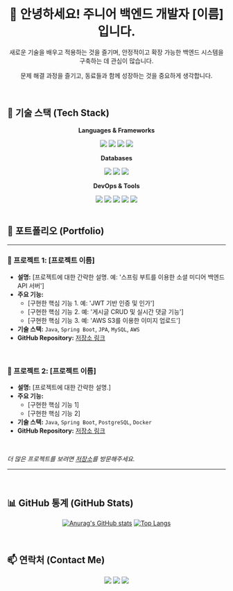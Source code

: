 <div align="center">

# 👋 안녕하세요! 주니어 백엔드 개발자 [이름]입니다.

<p>새로운 기술을 배우고 적용하는 것을 즐기며, 안정적이고 확장 가능한 백엔드 시스템을 구축하는 데 관심이 많습니다.</p>
<p>문제 해결 과정을 즐기고, 동료들과 함께 성장하는 것을 중요하게 생각합니다.</p>

</div>

<br>

## 🔨 기술 스택 (Tech Stack)

<div align="center">
    <p><strong>Languages & Frameworks</strong></p>
    <img src="https://img.shields.io/badge/Java-007396?style=for-the-badge&logo=java&logoColor=white"/> 
    <img src="https://img.shields.io/badge/Spring_Boot-6DB33F?style=for-the-badge&logo=spring-boot&logoColor=white"/>
    <img src="https://img.shields.io/badge/Spring_Security-6DB33F?style=for-the-badge&logo=spring-security&logoColor=white"/>
    <img src="https://img.shields.io/badge/JPA-5A2D23?style=for-the-badge&logo=hibernate&logoColor=white"/>
    <br>
    <p><strong>Databases</strong></p>
    <img src="https://img.shields.io/badge/MySQL-4479A1?style=for-the-badge&logo=mysql&logoColor=white"/>
    <img src="https://img.shields.io/badge/PostgreSQL-4169E1?style=for-the-badge&logo=postgresql&logoColor=white"/>
    <img src="https://img.shields.io/badge/Redis-DC382D?style=for-the-badge&logo=redis&logoColor=white"/>
    <br>
    <p><strong>DevOps & Tools</strong></p>
    <img src="https://img.shields.io/badge/Amazon_AWS-232F3E?style=for-the-badge&logo=amazon-aws&logoColor=white"/>
    <img src="https://img.shields.io/badge/Docker-2496ED?style=for-the-badge&logo=docker&logoColor=white"/>
    <img src="https://img.shields.io/badge/Git-F05032?style=for-the-badge&logo=git&logoColor=white"/>
    <img src="https://img.shields.io/badge/GitHub-181717?style=for-the-badge&logo=github&logoColor=white"/>
    <img src="https://img.shields.io/badge/IntelliJ_IDEA-000000?style=for-the-badge&logo=intellij-idea&logoColor=white"/>
</div>

<br>

## 📂 포트폴리오 (Portfolio)

<hr>

### 🚀 프로젝트 1: [프로젝트 이름]

-   **설명:** [프로젝트에 대한 간략한 설명. 예: '스프링 부트를 이용한 소셜 미디어 백엔드 API 서버']
-   **주요 기능:**
    -   [구현한 핵심 기능 1. 예: 'JWT 기반 인증 및 인가']
    -   [구현한 핵심 기능 2. 예: '게시글 CRUD 및 실시간 댓글 기능']
    -   [구현한 핵심 기능 3. 예: 'AWS S3를 이용한 이미지 업로드']
-   **기술 스택:** `Java`, `Spring Boot`, `JPA`, `MySQL`, `AWS`
-   **GitHub Repository:** [저장소 링크](https://github.com/your-username/project-1)

<br>

### 🚀 프로젝트 2: [프로젝트 이름]

-   **설명:** [프로젝트에 대한 간략한 설명.]
-   **주요 기능:**
    -   [구현한 핵심 기능 1]
    -   [구현한 핵심 기능 2]
-   **기술 스택:** `Java`, `Spring Boot`, `PostgreSQL`, `Docker`
-   **GitHub Repository:** [저장소 링크](https://github.com/your-username/project-2)

<br>

*더 많은 프로젝트를 보려면 [저장소](https://github.com/your-username?tab=repositories)를 방문해주세요.*

<hr>

<br>

## 📊 GitHub 통계 (GitHub Stats)

<div align="center">

[![Anurag's GitHub stats](https://github-readme-stats.vercel.app/api?username=your-username&show_icons=true&theme=radical)](https://github.com/anuraghazra/github-readme-stats)
[![Top Langs](https://github-readme-stats.vercel.app/api/top-langs/?username=your-username&layout=compact&theme=radical)](https://github.com/anuraghazra/github-readme-stats)

</div>

<br>

## 📫 연락처 (Contact Me)

<div align="center">

<a href="mailto:your-email@example.com"><img src="https://img.shields.io/badge/Email-D14836?style=for-the-badge&logo=gmail&logoColor=white"></a>
<a href="https://your-blog.com"><img src="https://img.shields.io/badge/Blog-1D1F21?style=for-the-badge&logo=blogger&logoColor=white"></a>
<a href="https://www.linkedin.com/in/your-linkedin/"><img src="https://img.shields.io/badge/LinkedIn-0077B5?style=for-the-badge&logo=linkedin&logoColor=white"></a>

</div>